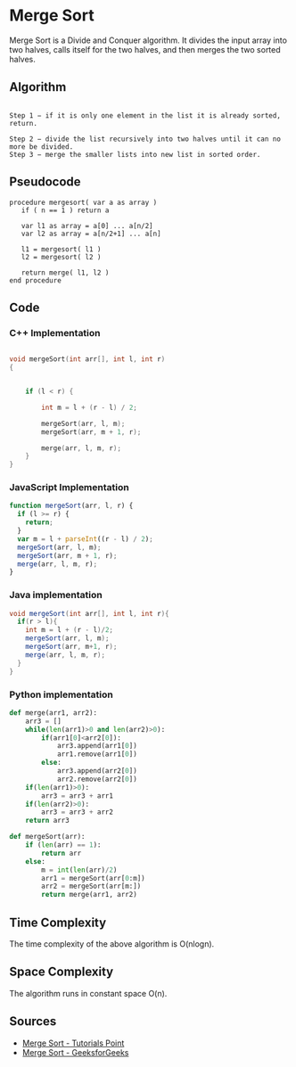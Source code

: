 # Merge Sort

Merge Sort is a Divide and Conquer algorithm. It divides the input array into two halves, calls itself for the two halves, and then merges the two sorted halves.

## Algorithm

```

Step 1 − if it is only one element in the list it is already sorted, return.

Step 2 − divide the list recursively into two halves until it can no more be divided.
Step 3 − merge the smaller lists into new list in sorted order.

```

## Pseudocode

```
procedure mergesort( var a as array )
   if ( n == 1 ) return a

   var l1 as array = a[0] ... a[n/2]
   var l2 as array = a[n/2+1] ... a[n]

   l1 = mergesort( l1 )
   l2 = mergesort( l2 )

   return merge( l1, l2 )
end procedure

```

## Code

### C++ Implementation

```cpp

void mergeSort(int arr[], int l, int r)
{


    if (l < r) {

        int m = l + (r - l) / 2;

        mergeSort(arr, l, m);
        mergeSort(arr, m + 1, r);

        merge(arr, l, m, r);
    }
}


```
### JavaScript Implementation
```javascript
function mergeSort(arr, l, r) {
  if (l >= r) {
    return;
  }
  var m = l + parseInt((r - l) / 2);
  mergeSort(arr, l, m);
  mergeSort(arr, m + 1, r);
  merge(arr, l, m, r);
}
```
### Java implementation

```java
void mergeSort(int arr[], int l, int r){
  if(r > l){
    int m = l + (r - l)/2;
    mergeSort(arr, l, m);
    mergeSort(arr, m+1, r);
    merge(arr, l, m, r);
  }
}
```
### Python implementation
```python 
def merge(arr1, arr2):
    arr3 = []
    while(len(arr1)>0 and len(arr2)>0):
        if(arr1[0]<arr2[0]):
            arr3.append(arr1[0])
            arr1.remove(arr1[0])
        else:
            arr3.append(arr2[0])
            arr2.remove(arr2[0])
    if(len(arr1)>0):
        arr3 = arr3 + arr1
    if(len(arr2)>0):
        arr3 = arr3 + arr2 
    return arr3   

def mergeSort(arr):
    if (len(arr) == 1):
        return arr
    else: 
        m = int(len(arr)/2)
        arr1 = mergeSort(arr[0:m])
        arr2 = mergeSort(arr[m:])
        return merge(arr1, arr2)
```


## Time Complexity

The time complexity of the above algorithm is O(nlogn).

## Space Complexity

The algorithm runs in constant space O(n).

## Sources

- [Merge Sort - Tutorials Point](https://www.tutorialspoint.com/data_structures_algorithms/merge_sort_algorithm.htm)
- [Merge Sort - GeeksforGeeks](https://www.geeksforgeeks.org/merge-sort/)
